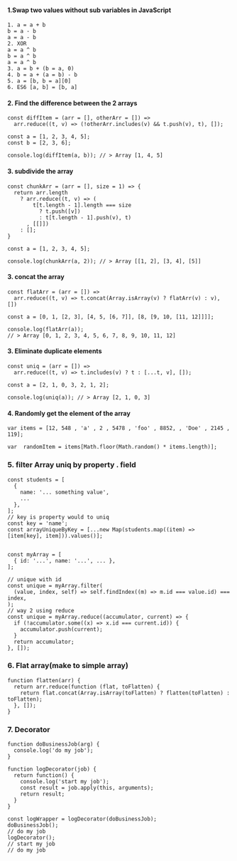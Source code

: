 #### 1.Swap two values without sub variables in JavaScript
```
1. a = a + b
b = a - b
a = a - b
2. XOR
a = a ^ b
b = a ^ b
a = a ^ b
3. a = b + (b = a, 0)
4. b = a + (a = b) - b
5. a = [b, b = a][0]
6. ES6 [a, b] = [b, a]
```
#### 2. Find the difference between the 2 arrays
```
const diffItem = (arr = [], otherArr = []) =>
  arr.reduce((t, v) => (!otherArr.includes(v) && t.push(v), t), []);

const a = [1, 2, 3, 4, 5];
const b = [2, 3, 6];

console.log(diffItem(a, b)); // > Array [1, 4, 5]
```
#### 3. subdivide the array
```
const chunkArr = (arr = [], size = 1) => {
  return arr.length
    ? arr.reduce((t, v) => (
        t[t.length - 1].length === size
          ? t.push([v])
          : t[t.length - 1].push(v), t)
      , [[]])
    : [];
}

const a = [1, 2, 3, 4, 5];

console.log(chunkArr(a, 2)); // > Array [[1, 2], [3, 4], [5]]
```
#### 3. concat the array
```
const flatArr = (arr = []) => 
  arr.reduce((t, v) => t.concat(Array.isArray(v) ? flatArr(v) : v), [])

const a = [0, 1, [2, 3], [4, 5, [6, 7]], [8, [9, 10, [11, 12]]]];

console.log(flatArr(a));
// > Array [0, 1, 2, 3, 4, 5, 6, 7, 8, 9, 10, 11, 12]
```
#### 3. Eliminate duplicate elements
```
const uniq = (arr = []) =>
  arr.reduce((t, v) => t.includes(v) ? t : [...t, v], []);

const a = [2, 1, 0, 3, 2, 1, 2];

console.log(uniq(a)); // > Array [2, 1, 0, 3]
```

#### 4. Randomly get the element of the array
```
var items = [12, 548 , 'a' , 2 , 5478 , 'foo' , 8852, , 'Doe' , 2145 , 119];

var  randomItem = items[Math.floor(Math.random() * items.length)];
```

### 5. filter Array uniq by property . field  
```
const students = [
  {
    name: '... something value',
    ...
  },
];
// key is property would to uniq
const key = 'name';
const arrayUniqueByKey = [...new Map(students.map((item) => [item[key], item])).values()];


const myArray = [
  { id: '...', name: '...', ... },
];

// unique with id
const unique = myArray.filter(
  (value, index, self) => self.findIndex((m) => m.id === value.id) === index,
);
// way 2 using reduce
const unique = myArray.reduce((accumulator, current) => {
  if (!accumulator.some((x) => x.id === current.id)) {
    accumulator.push(current);
  }
  return accumulator;
}, []);
```

### 6. Flat array(make to simple array)

```
function flatten(arr) {
  return arr.reduce(function (flat, toFlatten) {
    return flat.concat(Array.isArray(toFlatten) ? flatten(toFlatten) : toFlatten);
  }, []);
}
```

### 7. Decorator

```
function doBusinessJob(arg) {
  console.log('do my job');
}

function logDecorator(job) {
  return function() {
    console.log('start my job');
    const result = job.apply(this, arguments);
    return result;
  }
}

const logWrapper = logDecorator(doBusinessJob);
doBusinessJob();
// do my job
logDecorator();
// start my job
// do my job
```
